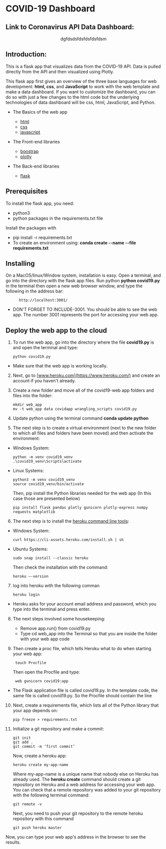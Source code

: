 # COVID-19 Dashboard

## Link to Coronavirus API Data Dashboard:
<center>dgfdsdsfdsfdsfdsfdsm</center>


## Introduction:

This is a flask app that visualizes data from the COVID-19 API. Data is pulled directly from the API and then visualized using Plotly.

This flask app first gives an overview of the three base languages for web development: **html, css**, and **JavaScript** to work with the web template and make a data dashboard. If you want to customize the dashboard, you can do so with just a few changes to the html code but the underlying technologies of data dashboard will be css, html, JavaScript, and Python.

* The Basics of the web app
  *	[html](https://www.w3schools.com/tags/default.asp)
  *	[css](https://www.lifewire.com/what-does-cascade-mean-3466872)
  * [javascript](https://plot.ly/javascript/getting-started/)

* The Front-end libraries
  * [boostrap](https://getbootstrap.com/)
  * [plotly](https://plot.ly/)

* The Back-end libraries
  * [flask](http://flask.pocoo.org/)


## Prerequisites

To install the flask app, you need:

  * python3
  * python packages in the requirements.txt file

Install the packages with

 * pip install -r requirements.txt
 * To create an environment using: **conda create --name <env> --file requirements.txt**


## Installing

On a MacOS/linux/Window system, installation is easy. Open a terminal, and go into the directory with the flask app files. Run python **python covid19.py** in the terminal then open a new web browser window, and type the following in the address bar:

          http://localhost:3001/

* DON'T FORGET TO INCLUDE-3001. You should be able to see the web app. The number 3001 represents the port for accessing your web app.


## Deploy the web app to the cloud

1. To run the web app, go into the directory where the file **covid19.py** is and open the terminal and type:

       python covid19.py
       
* Make sure that the web app is working locally.
2. Next, go to [www.heroku.com](https://www.heroku.com/) and create an account if you haven't already.

3. Create a new folder and move all of the covid19-web app folders and files into the folder:

       mkdir web_app
       mv -t web_app data covidapp wrangling_scripts covid19.py
      
4. Update python using the terminal command **conda update python**

5. The next step is to create a virtual environment (next to the new folder to which all files and folders have been moved) and then activate the environment:

* Windows System:

      python -m venv covid19_venv
      .\covid19_venv\Scripts\activate
   
* Linux Systems:

      python3 -m venv covid19_venv
      source covid19_venv/bin/activate

  Then, pip install the Python libraries needed for the web app (In this case those are presented below)
  
      pip install flask pandas plotly gunicorn plotly-express numpy  requests matplotlib
      
6. The next step is to install the [heroku command line tools](https://devcenter.heroku.com/articles/heroku-cli):


* Windows System:

      curl https://cli-assets.heroku.com/install.sh | sh
      
        
* Ubuntu Systems:

      sudo snap install --classic heroku
      
  Then check the installation with the command:

      heroku —-version
     
7. log into heroku with the following comman
   
       heroku login
  
 * Heroku asks for your account email address and password, which you type into the terminal and press enter.

8. The next steps involved some housekeeping:

	  * Remove app.run() from covid19.py
   * Type cd web_app into the Terminal so that you are inside the folder with your web app code
 
9. Then create a proc file, which tells Heroku what to do when starting your web app:
     
        touch Procfile
    
    Then open the Procfile and type:
    
        web gunicorn covid19:app
        
* The Flask application file is called covid19.py. In the template code, the same file is called covid19.py. So the Procfile should contain the line    

10. Next, create a requirements file, which lists all of the Python library that your app depends on:

        pip freeze > requirements.txt
        
11. Initialize a git repository and make a commit:

        git init
        git add .
        git commit -m ‘first commit’
   
     Now, create a heroku app:
     
        heroku create my-app-name
   
     Where my-app-name is a unique name that nobody else on Heroku has already used. The **heroku create** command should create a git repository on Heroku and a web address for accessing your web app. You can check that a remote repository was added to your git repository with the following terminal command:
     
        git remote -v
     
     Next, you need to push your git repository to the remote heroku repository with this command
        
		git push heroku master
	
 Now, you can type your web app's address in the browser to see the results.

